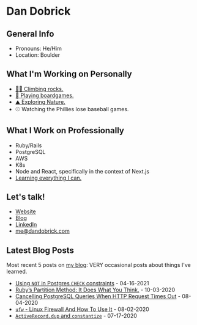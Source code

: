 # Dan Dobrick

## General Info
- Pronouns: He/Him
- Location: Boulder

## What I'm Working on Personally
- [🧗‍♂️ Climbing rocks.](https://www.mountainproject.com/user/201108776/dan-d)
- [🎲 Playing boardgames.](https://unexplored.games/)
- [⛰️ Exploring Nature.](https://www.alltrails.com/members/dan-d-55)
- ⚾️ Watching the Phillies lose baseball games.

## What I Work on Professionally
- Ruby/Rails
- PostgreSQL
- AWS
- K8s
- Node and React, specifically in the context of Next.js
- [Learning everything I can.](https://dandobrick.com/blog)

## Let's talk!
- [Website](https://dandobrick.com)
- [Blog](https://dandobrick.com/blog)
- [LinkedIn](https://www.linkedin.com/in/dandobrick/)
- [me@dandobrick.com](mailto:me@dandobrick.com)

## Latest Blog Posts
Most recent 5 posts on [my blog](https://dandobrick.com/blog): VERY occasional posts about things I've learned.

<!-- blog starts -->
- [Using `NOT` in Postgres `CHECK` constraints](http://dandobrick.com/blog/posts/using-not-in-postgres-check-constraints/) - 04-16-2021
- [Ruby’s Partition Method: It Does What You Think.](http://dandobrick.com/blog/posts/ruby-partitions/) - 10-03-2020
- [Cancelling PostgreSQL Queries When HTTP Request Times Out](http://dandobrick.com/blog/posts/cancelling-postgresql-queries/) - 08-04-2020
- [`ufw` - Linux Firewall And How To Use It](http://dandobrick.com/blog/posts/ufw-linux-firewall-and-how-to-use-it/) - 08-02-2020
- [`ActiveRecord.dup` and `constantize`](http://dandobrick.com/blog/posts/til-small-things/) - 07-17-2020
<!-- blog ends -->
